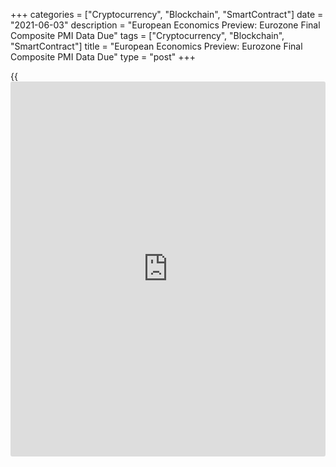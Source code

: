 +++
categories = ["Cryptocurrency", "Blockchain", "SmartContract"]
date = "2021-06-03"
description = "European Economics Preview: Eurozone Final Composite PMI Data Due"
tags = ["Cryptocurrency", "Blockchain", "SmartContract"]
title = "European Economics Preview: Eurozone Final Composite PMI Data Due"
type = "post"
+++

{{<iframe id="large-banner" src="https://www.bounty.group/#slide=18.0" width="100%" height="600" scrolling="no" style="border: 0px solid rgb(216, 221, 230); border-radius: 3px;">}}

Composite Purchasing Managers' survey results from euro area are due on
Thursday, headlining a light day for the European economic [news](https://www.letsplayfx.com/blog/forex-news-website/).

At 3.00 am ET, consumer and producer prices are due from Turkey.
Consumer price inflation is forecast to climb to 17.25 percent in May
from 17.14 percent in April.  
  
At 3.15 am ET, Spain's services PMI data is due. The PMI is expected to
climb to 58.0 in May from 54.6 in the previous month.

At 3.45 am ET, IHS Markit releases Italy's composite PMI data.

Thereafter, final PMI survey results are due from France and Germany at
3.50 am and 3.55 am ET, respectively.

At 4.00 am ET, IHS Markit is set to issue euro area final PMI data. The
composite output index is seen at 56.9 in May, unchanged from the flash
estimate.

At 4.30 am ET, UK Markit/CIPS composite PMI survey results are due. The
final reading is seen at 62.0 in May, unchanged from the flash estimate.

For comments and feedback [contact](https://www.playgroundfx.com/contact/): editorial@rtt[news](https://www.letsplayfx.com/blog/forex-news-website/).com

[Economic News][1]

 **What parts of the world are seeing the best (and worst) economic
performances lately? Click[here][2] to check out our [Econ Scorecard][2]
and find out! See up-to-the-moment [ranking](https://www.playgroundfx.com/blog/crypto-exchange-ranking/)s for the best and worst
performers in [GDP][3], [unemployment rate][4], [inflation][2] and much
more.**

   1. www.rtt[news](https://www.letsplayfx.com/blog/forex-news-website/).com/Content/EconomicNews.aspx
   2. www.rtt[news](https://www.letsplayfx.com/blog/forex-news-website/).com/economic-scorecard/world-rank/CPI/highest-performance.aspx
   3. www.rtt[news](https://www.letsplayfx.com/blog/forex-news-website/).com/economic-scorecard/world-rank/GDP/highest-performance.aspx
   4. www.rtt[news](https://www.letsplayfx.com/blog/forex-news-website/).com/economic-scorecard/world-rank/unemployment-rate/lowest-performance.aspx